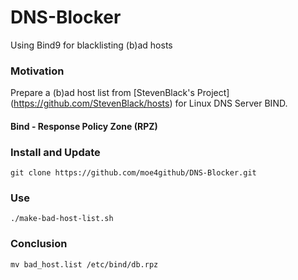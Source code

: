 # DNS-Blocker
Using Bind9 for blacklisting (b)ad hosts

### Motivation
Prepare a (b)ad host list from [StevenBlack's Project] (https://github.com/StevenBlack/hosts) for Linux DNS Server BIND.

#### Bind - Response Policy Zone (RPZ)

### Install and Update
    git clone https://github.com/moe4github/DNS-Blocker.git

### Use
    ./make-bad-host-list.sh

### Conclusion
    mv bad_host.list /etc/bind/db.rpz

